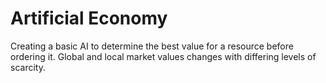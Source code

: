 # Artificial Economy
Creating a basic AI to determine the best value for a resource before ordering it. Global and local market values changes with differing levels of scarcity.
